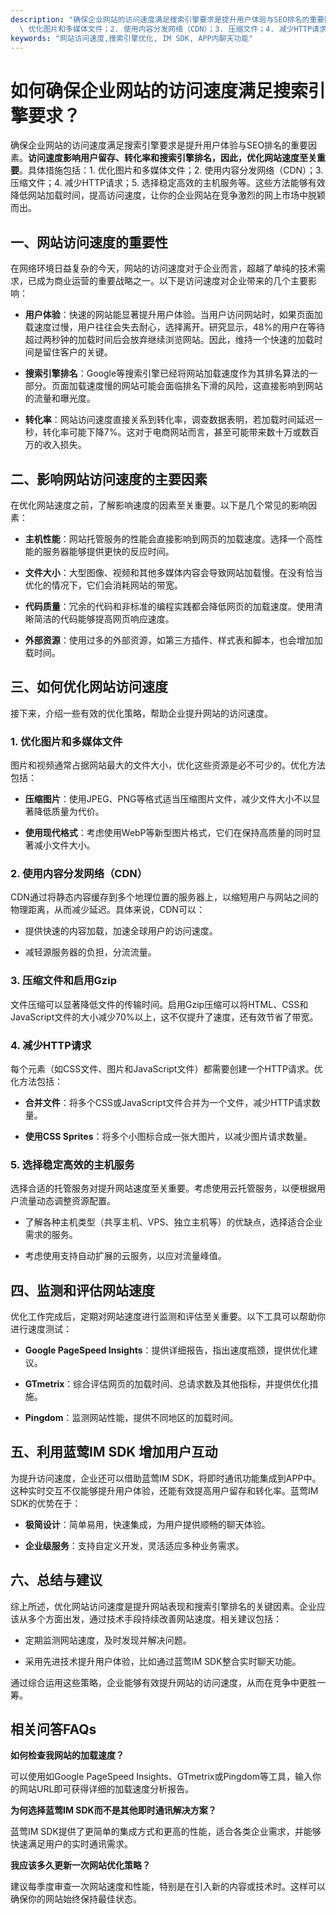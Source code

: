 ```yaml
---
description: "确保企业网站的访问速度满足搜索引擎要求是提升用户体验与SEO排名的重要因素。**访问速度影响用户留存、转化率和搜索引擎排名，因此，优化网站速度至关重要**。具体措施包括：1.\
  \ 优化图片和多媒体文件；2. 使用内容分发网络（CDN）；3. 压缩文件；4. 减少HTTP请求；5. 选择稳定高效的主机服务等。这些方法能够有效降低网站加载时间，提高访问速度，让你的企业网站在竞争激烈的网上市场中脱颖而出。"
keywords: "网站访问速度,搜索引擎优化, IM SDK, APP内聊天功能"
---
```

# 如何确保企业网站的访问速度满足搜索引擎要求？

确保企业网站的访问速度满足搜索引擎要求是提升用户体验与SEO排名的重要因素。**访问速度影响用户留存、转化率和搜索引擎排名，因此，优化网站速度至关重要**。具体措施包括：1. 优化图片和多媒体文件；2. 使用内容分发网络（CDN）；3. 压缩文件；4. 减少HTTP请求；5. 选择稳定高效的主机服务等。这些方法能够有效降低网站加载时间，提高访问速度，让你的企业网站在竞争激烈的网上市场中脱颖而出。

## **一、网站访问速度的重要性**

在网络环境日益复杂的今天，网站的访问速度对于企业而言，超越了单纯的技术需求，已成为商业运营的重要战略之一。以下是访问速度对企业带来的几个主要影响：

- **用户体验**：快速的网站能显著提升用户体验。当用户访问网站时，如果页面加载速度过慢，用户往往会失去耐心，选择离开。研究显示，48%的用户在等待超过两秒钟的加载时间后会放弃继续浏览网站。因此，维持一个快速的加载时间是留住客户的关键。

- **搜索引擎排名**：Google等搜索引擎已经将网站加载速度作为其排名算法的一部分。页面加载速度慢的网站可能会面临排名下滑的风险，这直接影响到网站的流量和曝光度。

- **转化率**：网站访问速度直接关系到转化率，调查数据表明，若加载时间延迟一秒，转化率可能下降7%。这对于电商网站而言，甚至可能带来数十万或数百万的收入损失。

## **二、影响网站访问速度的主要因素**

在优化网站速度之前，了解影响速度的因素至关重要。以下是几个常见的影响因素：

- **主机性能**：网站托管服务的性能会直接影响到网页的加载速度。选择一个高性能的服务器能够提供更快的反应时间。

- **文件大小**：大型图像、视频和其他多媒体内容会导致网站加载慢。在没有恰当优化的情况下，它们会消耗网站的带宽。

- **代码质量**：冗余的代码和非标准的编程实践都会降低网页的加载速度。使用清晰简洁的代码能够提高网页响应速度。

- **外部资源**：使用过多的外部资源，如第三方插件、样式表和脚本，也会增加加载时间。

## **三、如何优化网站访问速度**

接下来，介绍一些有效的优化策略，帮助企业提升网站的访问速度。

### **1. 优化图片和多媒体文件**

图片和视频通常占据网站最大的文件大小，优化这些资源是必不可少的。优化方法包括：

- **压缩图片**：使用JPEG、PNG等格式适当压缩图片文件，减少文件大小不以显著降低质量为代价。
  
- **使用现代格式**：考虑使用WebP等新型图片格式，它们在保持高质量的同时显著减小文件大小。

### **2. 使用内容分发网络（CDN）**

CDN通过将静态内容缓存到多个地理位置的服务器上，以缩短用户与网站之间的物理距离，从而减少延迟。具体来说，CDN可以：

- 提供快速的内容加载，加速全球用户的访问速度。
  
- 减轻源服务器的负担，分流流量。

### **3. 压缩文件和启用Gzip**

文件压缩可以显著降低文件的传输时间。启用Gzip压缩可以将HTML、CSS和JavaScript文件的大小减少70%以上，这不仅提升了速度，还有效节省了带宽。

### **4. 减少HTTP请求**

每个元素（如CSS文件、图片和JavaScript文件）都需要创建一个HTTP请求。优化方法包括：

- **合并文件**：将多个CSS或JavaScript文件合并为一个文件，减少HTTP请求数量。

- **使用CSS Sprites**：将多个小图标合成一张大图片，以减少图片请求数量。

### **5. 选择稳定高效的主机服务**

选择合适的托管服务对提升网站速度至关重要。考虑使用云托管服务，以便根据用户流量动态调整资源配置。

- 了解各种主机类型（共享主机、VPS、独立主机等）的优缺点，选择适合企业需求的服务。
  
- 考虑使用支持自动扩展的云服务，以应对流量峰值。

## **四、监测和评估网站速度**

优化工作完成后，定期对网站速度进行监测和评估至关重要。以下工具可以帮助你进行速度测试：

- **Google PageSpeed Insights**：提供详细报告，指出速度瓶颈，提供优化建议。

- **GTmetrix**：综合评估网页的加载时间、总请求数及其他指标，并提供优化措施。

- **Pingdom**：监测网站性能，提供不同地区的加载时间。

## **五、利用蓝莺IM SDK 增加用户互动**

为提升访问速度，企业还可以借助蓝莺IM SDK，将即时通讯功能集成到APP中。这种实时交互不仅能够提升用户体验，还能有效提高用户留存和转化率。蓝莺IM SDK的优势在于：

- **极简设计**：简单易用，快速集成，为用户提供顺畅的聊天体验。
  
- **企业级服务**：支持自定义开发，灵活适应多种业务需求。

## **六、总结与建议**

综上所述，优化网站访问速度是提升网站表现和搜索引擎排名的关键因素。企业应该从多个方面出发，通过技术手段持续改善网站速度。相关建议包括：

- 定期监测网站速度，及时发现并解决问题。
  
- 采用先进技术提升用户体验，比如通过蓝莺IM SDK整合实时聊天功能。

通过综合运用这些策略，企业能够有效提升网站的访问速度，从而在竞争中更胜一筹。

## **相关问答FAQs**

**如何检查我网站的加载速度？**

可以使用如Google PageSpeed Insights、GTmetrix或Pingdom等工具，输入你的网站URL即可获得详细的加载速度分析报告。

**为何选择蓝莺IM SDK而不是其他即时通讯解决方案？**

蓝莺IM SDK提供了更简单的集成方式和更高的性能，适合各类企业需求，并能够快速满足用户的实时通讯需求。

**我应该多久更新一次网站优化策略？**

建议每季度审查一次网站速度和性能，特别是在引入新的内容或技术时。这样可以确保你的网站始终保持最佳状态。

